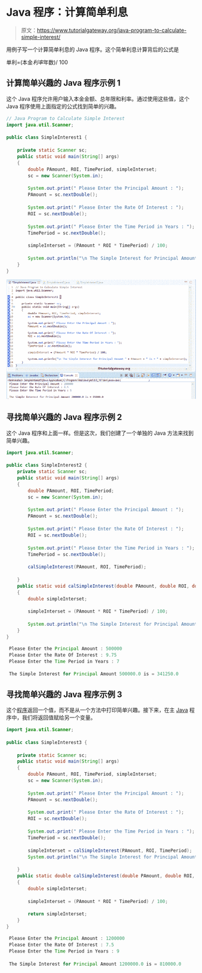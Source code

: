 # Java 程序：计算简单利息

> 原文：<https://www.tutorialgateway.org/java-program-to-calculate-simple-interest/>

用例子写一个计算简单利息的 Java 程序。这个简单利息计算背后的公式是

单利=(本金*利率*年数)/ 100

## 计算简单兴趣的 Java 程序示例 1

这个 Java 程序允许用户输入本金金额、总年限和利率。通过使用这些值，这个 Java 程序使用上面指定的公式找到简单的兴趣。

```java
// Java Program to Calculate Simple Interest
import java.util.Scanner;

public class SimpleInterest1 {

	private static Scanner sc;
	public static void main(String[] args) 
	{
		double PAmount, ROI, TimePeriod, simpleInterset;
		sc = new Scanner(System.in);

		System.out.print(" Please Enter the Principal Amount : ");
		PAmount = sc.nextDouble();

		System.out.print(" Please Enter the Rate Of Interest : ");
		ROI = sc.nextDouble();

		System.out.print(" Please Enter the Time Period in Years : ");
		TimePeriod = sc.nextDouble();

		simpleInterset = (PAmount * ROI * TimePeriod) / 100;

		System.out.println("\n The Simple Interest for Principal Amount " + PAmount + " is = " + simpleInterset);
	}
}
```

![Java Program to Calculate Simple Interest 1](img/4d613b36c8eb187c53d3a33be12c25bd.png)

## 寻找简单兴趣的 Java 程序示例 2

这个 Java 程序和上面一样。但是这次，我们创建了一个单独的 Java 方法来找到简单兴趣。

```java
import java.util.Scanner;

public class SimpleInterest2 {
	private static Scanner sc;
	public static void main(String[] args) 
	{
		double PAmount, ROI, TimePeriod;
		sc = new Scanner(System.in);

		System.out.print(" Please Enter the Principal Amount : ");
		PAmount = sc.nextDouble();

		System.out.print(" Please Enter the Rate Of Interest : ");
		ROI = sc.nextDouble();

		System.out.print(" Please Enter the Time Period in Years : ");
		TimePeriod = sc.nextDouble();

		calSimpleInterest(PAmount, ROI, TimePeriod);

	}
	public static void calSimpleInterest(double PAmount, double ROI, double TimePeriod)
	{
		double simpleInterset;

		simpleInterset = (PAmount * ROI * TimePeriod) / 100;

		System.out.println("\n The Simple Interest for Principal Amount " + PAmount + " is = " + simpleInterset);
	}
}
```

```java
 Please Enter the Principal Amount : 500000
 Please Enter the Rate Of Interest : 9.75
 Please Enter the Time Period in Years : 7

 The Simple Interest for Principal Amount 500000.0 is = 341250.0
```

## 寻找简单兴趣的 Java 程序示例 3

这个[程序](https://www.tutorialgateway.org/learn-java-programs/)返回一个值，而不是从一个方法中打印简单兴趣。接下来，在主 [Java](https://www.tutorialgateway.org/java-tutorial/) 程序中，我们将返回值赋给另一个变量。

```java
import java.util.Scanner;

public class SimpleInterest3 {

	private static Scanner sc;
	public static void main(String[] args) 
	{
		double PAmount, ROI, TimePeriod, simpleInterset;
		sc = new Scanner(System.in);

		System.out.print(" Please Enter the Principal Amount : ");
		PAmount = sc.nextDouble();

		System.out.print(" Please Enter the Rate Of Interest : ");
		ROI = sc.nextDouble();

		System.out.print(" Please Enter the Time Period in Years : ");
		TimePeriod = sc.nextDouble();

		simpleInterset = calSimpleInterest(PAmount, ROI, TimePeriod);
		System.out.println("\n The Simple Interest for Principal Amount " + PAmount + " is = " + simpleInterset);

	}
	public static double calSimpleInterest(double PAmount, double ROI, double TimePeriod)
	{
		double simpleInterset;

		simpleInterset = (PAmount * ROI * TimePeriod) / 100;

		return simpleInterset;
	}
}
```

```java
 Please Enter the Principal Amount : 1200000
 Please Enter the Rate Of Interest : 7.5
 Please Enter the Time Period in Years : 9

 The Simple Interest for Principal Amount 1200000.0 is = 810000.0
```
